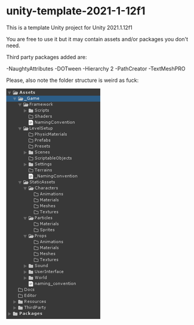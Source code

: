 # unity-template-2021-1-12f1
 This is a template Unity project for Unity 2021.1.12f1
 
 You are free to use it but it may contain assets and/or packages you don't need.
 
 Third party packages added are:
 
 -NaughtyAttributes
 -DOTween
 -Hierarchy 2
 -PathCreator
 -TextMeshPRO
 
 Please, also note the folder structure is weird as fuck:

![Weird AF folder structure](https://github.com/reyrarnfredur/unity-template-2021-1-12f1/blob/main/folder-structure-screenshot.png)
